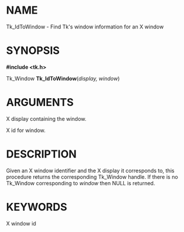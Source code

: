 # NAME

Tk_IdToWindow - Find Tk\'s window information for an X window

# SYNOPSIS

**#include \<tk.h\>**

Tk_Window **Tk_IdToWindow**(*display, window*)

# ARGUMENTS

X display containing the window.

X id for window.

# DESCRIPTION

Given an X window identifier and the X display it corresponds to, this
procedure returns the corresponding Tk_Window handle. If there is no
Tk_Window corresponding to *window* then NULL is returned.

# KEYWORDS

X window id

<!---
Copyright (c) 1995-1996 Sun Microsystems, Inc
-->


